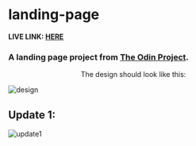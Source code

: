 # landing-page
**LIVE LINK: [HERE](https://edwardsavin.github.io/landing-page/)**

### A landing page project from [The Odin Project](https://www.theodinproject.com/lessons/foundations-landing-page).

<p align="center">
The design should look like this:
</p>

![design](https://cdn.statically.io/gh/TheOdinProject/curriculum/main/foundations/html_css/project/odin-project.png)

## Update 1:
![update1](https://i.imgur.com/77PyHNj.png)
